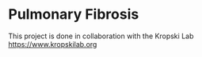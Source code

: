 # Pulmonary Fibrosis
This project is done in collaboration with the Kropski Lab https://www.kropskilab.org
